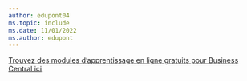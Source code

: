 ```yaml
---
author: edupont04
ms.topic: include
ms.date: 11/01/2022
ms.author: edupont
---
```

[Trouvez des modules d’apprentissage en ligne gratuits pour Business Central ici](/training/dynamics365/business-central)

